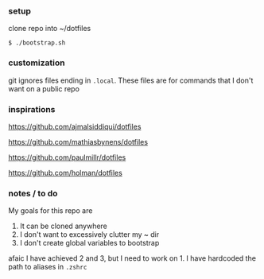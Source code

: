 ### setup
clone repo into ~/dotfiles

`$ ./bootstrap.sh`

### customization
git ignores files ending in `.local`. These files are for commands that I don't want on a public repo

### inspirations
https://github.com/ajmalsiddiqui/dotfiles

https://github.com/mathiasbynens/dotfiles

https://github.com/paulmillr/dotfiles

https://github.com/holman/dotfiles

### notes / to do
My goals for this repo are
1. It can be cloned anywhere
2. I don't want to excessively clutter my ~ dir
3. I don't create global variables to bootstrap

afaic I have achieved 2 and 3, but I need to work on 1.
I have hardcoded the path to aliases in `.zshrc`
